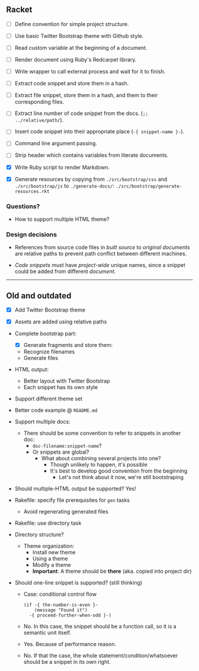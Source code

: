 ## Racket ##

* [ ] Define convention for simple project structure.

* [ ] Use basic Twitter Bootstrap theme with Github style.

* [ ] Read custom variable at the beginning of a document.

* [ ] Render document using Ruby's Redcarpet library.

* [ ] Write wrapper to call external process and wait for it to finish.

* [ ] Extract code snippet and store them in a hash.

* [ ] Extract file snippet, store them in a hash, and them to their
  corresponding files.

* [ ] Extract line number of code snippet from the docs. (`;; ../relative/path/`).

* [ ] Insert code snippet into their appropriate place (`-{ snippet-name }-`).

* [ ] Command line argument passing.

* [ ] Strip header which contains variables from literate documents.

* [x] Write Ruby script to render Markdown.

* [x] Generate resources by copying from `./src/bootstrap/css` and
  `./src/bootstrap/js` to `./generate-docs/`:
  `./src/bootstrap/generate-resources.rkt`

### Questions? ###

* How to support multiple HTML theme?

### Design decisions ###

* References from source code files in *built source* to *original documents*
  are relative paths to prevent path conflict between different machines.

* *Code snippets* must have *project-wide* unique names, since a snippet could
  be added from different *document*.

---

## Old and outdated ##

* [x] Add Twitter Bootstrap theme

* [x] Assets are added using relative paths

* Complete bootstrap part:
  - [x] Generate fragments and store them: 
  - Recognize filenames
  - Generate files

* HTML output:
  - Better layout with Twitter Bootstrap
  - Each snippet has its own style

* Support different theme set

* Better code example @ `README.md`

* Support multiple docs:
  - There should be some convention to refer to snippets in another doc:
    * `doc-filename:snippet-name`?
    * Or snippets are global?
      - What about combining several projects into one?
        * Though unlikely to happen, it's possible
        * It's best to develop good convention from the beginning
          - Let's not think about it now, we're still bootstraping

* Should multiple-HTML output be supported? Yes!

* Rakefile: specify file prerequisites for `gen` tasks
  - Avoid regenerating generated files

* Rakefile: use directory task

* Directory structure?
  - Theme organization:
    * Install new theme
    * Using a theme
    * Modify a theme
    * **Important**: A theme should be **there** (aka. copied into project dir)

* Should one-line snippet is supported? (still thinking)
  - Case: conditional control flow

    ```elisp
    (if -{ the-number-is-even }-
        (message "Found it")
      -{ proceed-further-when-odd }-)
    ```
  - No.  In this case, the snippet should be a function call, so it is a
    semantic unit itself.

  - Yes.  Because of performance reason.

  - No.  If that the case, the whole statement/condition/whatsoever should be
    a snippet in its own right.
